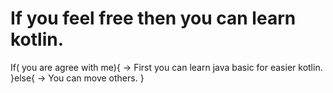 # If you feel free then you can learn kotlin.
If( you are agree with me){
    -> First you can learn java basic for easier kotlin.
}else{
    -> You can move others.
}
